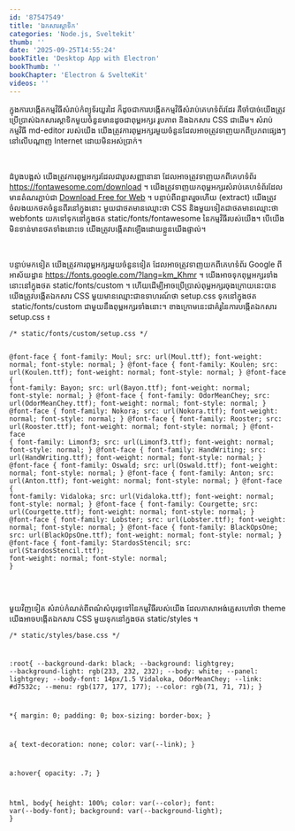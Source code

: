 ```yaml
---
id: '87547549'
title: 'ឯកសារ​ស្តាទិក'
categories: 'Node.js, Sveltekit'
thumb: ''
date: '2025-09-25T14:55:24'
bookTitle: 'Desktop App with Electron'
bookThumb: ''
bookChapter: 'Electron & SvelteKit'
videos: ''
---
```

<p>ក្នុង​ការបង្កើត​កម្មវិធី​សំរាប់​កំព្យូទ័រ​យួរ​ដៃ ក៏​ដូច​ជា​ការបង្កើត​កម្មវិធី​សំរាប់​គេហទំព័រ​ដែរ គឺ​ចាំបាច់​​យើង​ត្រូវ​ប្រើប្រាស់​ឯកសារ​ស្តាទិក​មួយ​ចំនួន​មាន​ដូច​ជា​ពុម្ព​អក្សរ រូបភាព និង​ឯកសារ CSS ជា​ដើម​។ សំរាប់​កម្មវិធី md-editor របស់​យើង យើង​ត្រូវការ​ពុម្ព​អក្សរ​មួយ​ចំនួន​​ដែល​អាច​ត្រូវ​ទាញ​យក​ពី​ប្រភព​ផ្សេង​ៗ​នៅ​លើ​បណ្តាញ Internet ដោយ​មិន​អស់​ប្រាក់។&nbsp;</p><p>&nbsp;</p><p>ដំបូង​បង្អស់ យើង​ត្រូវការ​ពុម្ព​អក្សរ​ដែលជា​​រូប​សញ្ញា​នានា ដែល​អាច​ត្រូវ​ទាញ​យក​ពី​គេហទំព័រ <a href="https://fontawesome.com/download">https://fontawesome.com/download</a> ។ យើង​ត្រូវ​ទាញ​យក​ពុម្ព​អក្សរ​សំរាប់​គេហទំព័រ​ដែល​មាន​តំណរភ្ជាប់​ជា <a href="https://use.fontawesome.com/releases/v7.0.1/fontawesome-free-7.0.1-web.zip?_gl=1*1tjedpk*_ga*MTY5MDc3MjI1LjE3NTg3ODc3MDA.*_ga_BPMS41FJD2*czE3NTg3ODc2OTkkbzEkZzEkdDE3NTg3ODc3MDEkajU4JGwwJGgw">Download Free for Web</a> ។ បន្ទាប់​ពី​ពន្លាត​រួច​ហើយ (extract) យើង​ត្រូវ​ចំលង​យក​ថត​ចំនួន​ពីរ​នៅ​ក្នុង​នោះ​ មួយ​ជា​ថត​មាន​ឈ្មោះ​ថា CSS និង​មួយ​ទៀត​ជា​ថត​មាន​ឈ្មោះ​ថា webfonts យក​ទៅ​ទុក​នៅ​ក្នុង​ថត static/fonts/fontawesome នៃ​​កម្មវិធី​របស់​យើង​។ បើ​យើង​មិន​ទាន់​មាន​ថត​ទាំងនោះ​ទេ យើង​ត្រូវ​បង្កើត​វា​ឡើង​​ដោយ​ខ្លួន​យើង​ផ្ទាល់​។</p><p>&nbsp;</p><p>បន្ទាប់​មក​ទៀត យើង​ត្រូវការ​ពុម្ព​អក្សរ​មួយ​ចំនួន​ទៀត ដែល​​អាច​ត្រូវ​ទាញ​យក​ពី​គេហទំព័រ Google ពី​អាស័យដ្ឋាន <a href="https://fonts.google.com/?lang=km_Khmr">https://fonts.google.com/?lang=km_Khmr</a> ។ យើង​អាច​ទុក​ពុម្ព​អក្សរ​ទាំងនោះ​នៅ​ក្នុង​ថត static/fonts/custom ។ ហើយ​ដើម្បី​អាច​ប្រើប្រាស់​ពុម្ព​អក្សរ​ចុង​ក្រោយ​នេះ​បាន​ យើង​ត្រូវ​បង្កើត​ឯកសារ CSS មួយមាន​ឈ្មោះ​ជា​ឧទាហរណ៍​ថា setup.css ទុក​នៅ​ក្នុង​ថត &nbsp;static/fonts/custom ​ជាមួយ​នឹង​ពុម្ព​អក្សរ​ទាំងនោះ​។ ខាង​​ក្រោម​នេះ​ជា​គំរូ​នៃ​ការ​បង្កើត​ឯកសារ setup.css ៖</p><pre><code class="css">/* static/fonts/custom/setup.css */

@font-face {
  font-family: Moul;
  src: url(Moul.ttf);
  font-weight: normal;
  font-style: normal;
}
@font-face {
  font-family: Koulen;
  src: url(Koulen.ttf);
  font-weight: normal;
  font-style: normal;
}
@font-face {
  font-family: Bayon;
  src: url(Bayon.ttf);
  font-weight: normal;
  font-style: normal;
}
@font-face {
  font-family: OdorMeanChey;
  src: url(OdorMeanChey.ttf);
  font-weight: normal;
  font-style: normal;
}
@font-face {
  font-family: Nokora;
  src: url(Nokora.ttf);
  font-weight: normal;
  font-style: normal;
}
@font-face {
  font-family: Rooster;
  src: url(Rooster.ttf);
  font-weight: normal;
  font-style: normal;
}
@font-face {
  font-family: Limonf3;
  src: url(Limonf3.ttf);
  font-weight: normal;
  font-style: normal;
}
@font-face {
  font-family: HandWriting;
  src: url(HandWriting.ttf);
  font-weight: normal;
  font-style: normal;
}
@font-face {
  font-family: Oswald;
  src: url(Oswald.ttf);
  font-weight: normal;
  font-style: normal;
}
@font-face {
  font-family: Anton;
  src: url(Anton.ttf);
  font-weight: normal;
  font-style: normal;
}
@font-face {
  font-family: Vidaloka;
  src: url(Vidaloka.ttf);
  font-weight: normal;
  font-style: normal;
}
@font-face {
  font-family: Courgette;
  src: url(Courgette.ttf);
  font-weight: normal;
  font-style: normal;
}
@font-face {
  font-family: Lobster;
  src: url(Lobster.ttf);
  font-weight: normal;
  font-style: normal;
}
@font-face {
  font-family: BlackOpsOne;
  src: url(BlackOpsOne.ttf);
  font-weight: normal;
  font-style: normal;
}
@font-face {
  font-family: StardosStencil;
  src: url(StardosStencil.ttf);
  font-weight: normal;
  font-style: normal;
}</code></pre><p>&nbsp;</p><p>មួយវិញទៀត សំរាប់​កំណត់​ពី​​ពណ៌សំបុរ​ទូទៅ​​នៃ​កម្មវិធី​របស់​យើង ដែល​ភាសា​អង់គ្លេស​ហៅ​ថា theme យើង​អាច​បង្កើត​ឯកសារ CSS មួយ​ទុក​នៅ​ក្នង​ថត static/styles ។</p><pre><code class="css">/* static/styles/base.css */

:root{
    --background-dark: black;
    --background: lightgrey;
    --background-light: rgb(233, 232, 232);
    --body: white;
    --panel: lightgrey;
    --body-font: 14px/1.5 Vidaloka, OdorMeanChey;
    --link: #d7532c;
    --menu: rgb(177, 177, 177);
    --color: rgb(71, 71, 71);
}
  
*{
    margin: 0;
    padding: 0;
    box-sizing: border-box;
}

a{
    text-decoration: none;
    color: var(--link);
}

a:hover{
    opacity: .7;
}
  
html, body{
    height: 100%;
    color: var(--color);
    font: var(--body-font);
    background: var(--background-light);
}</code></pre>